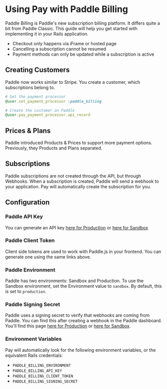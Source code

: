 # Using Pay with Paddle Billing

Paddle Billing is Paddle's new subscription billing platform. It differs quite a bit
from Paddle Classic. This guide will help you get started with implementing it in your
Rails application.

* Checkout only happens via iFrame or hosted page
* Cancelling a subscription cannot be resumed
* Payment methods can only be updated while a subscription is active

## Creating Customers

Paddle now works similar to Stripe. You create a customer, which subscriptions belong to.

```ruby
# Set the payment processor
@user.set_payment_processor :paddle_billing

# Create the customer on Paddle
@user.pay_payment_processor.api_record
```

## Prices & Plans

Paddle introduced Products & Prices to support more payment options. Previously,
they Products and Plans separated.

## Subscriptions

Paddle subscriptions are not created through the API, but through Webhooks. When a
subscription is created, Paddle will send a webhook to your application. Pay will
automatically create the subscription for you.

## Configuration

### Paddle API Key

You can generate an API key [here for Production](https://vendors.paddle.com/authentication-v2)
or [here for Sandbox](https://sandbox-vendors.paddle.com/authentication-v2)

### Paddle Client Token

Client side tokens are used to work with Paddle.js in your frontend. You can generate one using the same links above.

### Paddle Environment

Paddle has two environments: Sandbox and Production. To use the Sandbox environment,
set the Environment value to `sandbox`. By default, this is set to `production`.

### Paddle Signing Secret

Paddle uses a signing secret to verify that webhooks are coming from Paddle. You can find
this after creating a webhook in the Paddle dashboard. You'll find this page
[here for Production](https://vendors.paddle.com/notifications) or
[here for Sandbox](https://sandbox-vendors.paddle.com/notifications).

### Environment Variables

Pay will automatically look for the following environment variables, or the equivalent
Rails credentials:

- `PADDLE_BILLING_ENVIRONMENT`
- `PADDLE_BILLING_API_KEY`
- `PADDLE_BILLING_CLIENT_TOKEN`
- `PADDLE_BILLING_SIGNING_SECRET`

